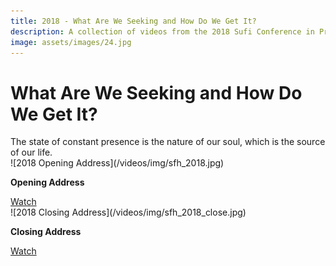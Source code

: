 ```yaml
---
title: 2018 - What Are We Seeking and How Do We Get It?
description: A collection of videos from the 2018 Sufi Conference in Pretoria, South Africa
image: assets/images/24.jpg
---
```


# What Are We Seeking and How Do We Get It?

<div class="callout">
The state of constant presence is the nature of our soul, which is the source of our life.
</div>

<div markdown="1" class="card video sidebar center gemoji center-content">

<div markdown="2" class="video-image">
![2018 Opening Address](/videos/img/sfh_2018.jpg)
</div>

**Opening Address**

<div markdown="3" class="video-link">
<a target="_blank" href="https://www.youtube.com/watch?v=6xSpVIIstUw">Watch</a>
</div>

</div>

<div markdown="1" class="card video sidebar center gemoji center-content">

<div markdown="2" class="video-image">
![2018 Closing Address](/videos/img/sfh_2018_close.jpg)
</div>

**Closing Address**

<div markdown="3" class="video-link">
<a target="_blank" href="https://www.youtube.com/watch?v=EalphC3ihKY">Watch</a>
</div>

</div>